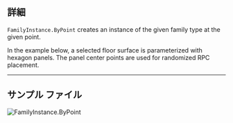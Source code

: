 ## 詳細
`FamilyInstance.ByPoint` creates an instance of the given family type at the given point.

In the example below, a selected floor surface is parameterized with hexagon panels. The panel center points are used for randomized RPC placement.
___
## サンプル ファイル

![FamilyInstance.ByPoint](./Revit.Elements.FamilyInstance.ByPoint_img.jpg)
